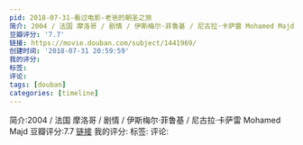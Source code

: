 ```yaml
---
pid: 2018-07-31-看过电影-老爸的朝圣之旅
简介: 2004 / 法国 摩洛哥 / 剧情 / 伊斯梅尔·菲鲁基 / 尼古拉·卡萨雷 Mohamed Majd
豆瓣评分: '7.7'
链接: https://movie.douban.com/subject/1441969/
创建时间: '2018-07-31 20:59:59'
我的评分:
标签:
评论:
tags: [douban]
categories: [timeline]
---
```

简介:2004 / 法国 摩洛哥 / 剧情 / 伊斯梅尔·菲鲁基 / 尼古拉·卡萨雷 Mohamed Majd
豆瓣评分:7.7
[链接](https://movie.douban.com/subject/1441969/)
我的评分:
标签:
评论:
